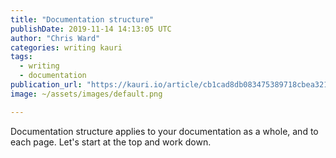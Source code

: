 ```yaml
---
title: "Documentation structure"
publishDate: 2019-11-14 14:13:05 UTC
author: "Chris Ward"
categories: writing kauri
tags: 
  - writing
  - documentation
publication_url: "https://kauri.io/article/cb1cad8db083475389718cbea3217db2"
image: ~/assets/images/default.png

---
```

Documentation structure applies to your documentation as a whole, and to each page. Let's start at the top and work down.

